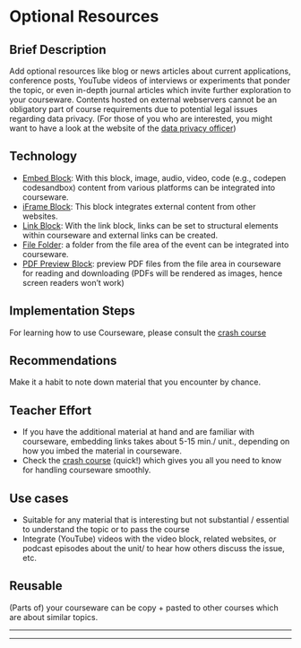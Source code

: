 # Optional Resources
## Brief Description
Add optional resources like blog or news articles about current applications, conference posts, 
YouTube videos of interviews or experiments that ponder the topic, or even in-depth journal articles 
which invite further exploration to your courseware. 
Contents hosted on external webservers cannot be an obligatory part of course requirements due to potential 
legal issues regarding data privacy. (For those of you who are interested, you might want to have a look at 
the website of the 
<a href="https://www.uni-osnabrueck.de/universitaet/organisation/zentrale-verwaltung/datenschutz-und-it-sicherheit/">data privacy officer</a>) 

## Technology
- <a href="https://hilfe.studip.de/help/5.0/en/Basis/CoursewareBloeckeEmbed">Embed Block</a>: With this block, image, audio, video, code (e.g., codepen codesandbox) content from various 
platforms can be integrated into courseware.
- <a href="https://hilfe.studip.de/help/5.0/en/Basis/CoursewareBloeckeIFrame">iFrame Block</a>: This block integrates external content from other websites.
- <a href="https://hilfe.studip.de/help/5.0/en/Basis/CoursewareBloeckeLink">Link Block</a>: With the link block, links can be set to structural elements within courseware and 
external links can be created.
- <a href="https://hilfe.studip.de/help/5.0/en/Basis/CoursewareBloeckeDateiordner">File Folder</a>: a folder from the file area of the event can be integrated into courseware.
- <a href="https://hilfe.studip.de/help/5.0/en/Basis/CoursewareBloeckePDF">PDF Preview Block</a>:  preview PDF files from the file area in courseware for reading and downloading 
(PDFs will be rendered as images, hence screen readers won’t work) 

## Implementation Steps 
For learning how to use Courseware, please consult the  <a href="https://hilfe.studip.de/help/5.0/de/Basis/CoursewareVideotutorials" target="_blank">crash course</a>

## Recommendations 
Make it a habit to note down material that you encounter by chance. 

## Teacher Effort 
- If you have the additional material at hand and are familiar with courseware, embedding links takes about 5-15 min./ unit., depending on how you imbed the material in courseware.  
- Check the  <a href="https://hilfe.studip.de/help/5.0/de/Basis/CoursewareVideotutorials" target="_blank">crash course</a> (quick!) which gives you all you need to know for handling courseware smoothly.

## Use cases
- Suitable for any material that is interesting but not substantial / essential to understand the topic or to pass the course 
- Integrate (YouTube) videos with the video block, related websites, or podcast episodes about the unit/ to hear how others discuss the issue, etc. 

## Reusable
(Parts of) your courseware can be copy + pasted to other courses which are about similar topics. 

---
[//]: <> (Reusable='yes') 

[//]: <> (testimony= Peter? Laura? Tobias?)


[//]: <> (References='emtpy') 

----
[//]: <> (task_complexity='1')